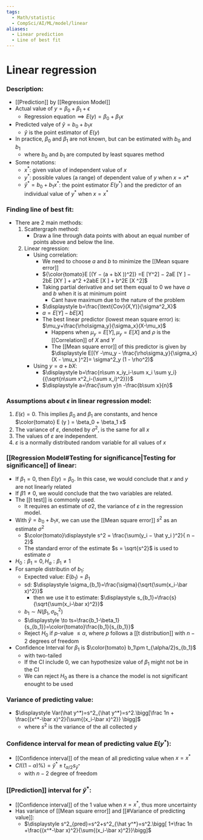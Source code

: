 ```yaml
---
tags:
  - Math/statistic
  - CompSci/AI/ML/model/linear
aliases:
  - Linear prediction
  - Line of best fit
---
```

# Linear regression
### Description:
- [[Prediction]] by [[Regression Model]]
- Actual value of $y=\beta_0 +\beta_1 +\epsilon$
	- Regression equation$\implies E(y)=\beta_0+\beta_1 x$
- Predicted valye of $\displaystyle \hat y=b_0 +b_1 x$
	- $\hat y$ is the point estimator of $E(y)$
- In practice, $\beta_0$ and $\beta_1$ are not known, but can be estimated with $b_0$ and $b_1$
	- where $b_0$ and $b_1$ are computed by least squares method
- Some notations:
	- $x^*$: given value of independent value of $x$
	- $y^*$: possible values (a range) of dependent value of $y$ when $x=x*$
	- $\hat y^*=b_0 +b_1x^*$: the point estimator $E(y^*)$ and the predictor of an individual value of $y^*$ when $x=x^*$
### Finding line of best fit:
- There are 2 main methods:
	1. Scattergraph method:
		- Draw a line through data points with about an equal number of points above and below the line. 
	2. Linear regression:
		- Using correlation:
			- We need to choose $a$ and $b$ to minimize the [[Mean square error]]
			- ${\color{tomato}E [(Y − (a + bX ))^2]} =E [Y^2] − 2aE [Y ] − 2bE [XY ] + a^2 +2abE [X ] + b^2E [X ^2]$
			- Taking partial derivative and set them equal to 0 we have $a$ and $b$ when it is at minimum point
				- Cant have maximum due to the nature of the problem
			- $\displaystyle b=\frac{\text{Cov}(X,Y)}{\sigma^2_X}$
			- $a=E[Y]-bE[X]$
			- The best linear predictor (lowest mean square error) is: $\mu_y+\frac{\rho\sigma_y}{\sigma_x}(X-\mu_x)$
				- Happens when $\mu_y=E[Y],\mu_y=E[X]$ and $\rho$ is the [[Correlation]] of $X$ and $Y$
				- The [[Mean square error]] of this predictor is given by $\displaystyle E[(Y -\mu_y - \frac{\rho\sigma_y}{\sigma_x}(X - \mu_x )^2]= \sigma^2_y (1 - \rho^2)$
		- Using $y=a+bX$:
			- $\displaystyle b=\frac{n\sum x_iy_i-\sum x_i \sum y_i}{{\sqrt{n\sum x^2_i-(\sum x_i)^2}}}$ 
			- $\displaystyle a=\frac{\sum y}n -\frac{b\sum x}{n}$
### Assumptions about $\epsilon$ in linear regression model:
1. $E (\epsilon) = 0$. This implies $\beta_0$ and $\beta_1$ are constants, and hence $\color{tomato} E (y ) = \beta_0 + \beta_1 x$ 
2. The variance of $ε$, denoted by $σ^2$, is the same for all $x$
3. The values of $ε$ are independent.  
4. $ε$ is a normally distributed random variable for all values of $x$ 
### [[Regression Model#Testing for significance|Testing for significance]] of linear:
- If $β_1 = 0$, then $E(y ) = β_0$. In this case, we would conclude that $x$ and $y$ are not linearly related
- If $β1 \not = 0$, we would conclude that the two variables are related. 
- The [[t test]] is commonly used. 
	- It requires an estimate of $σ2$, the variance of $ε$ in the regression model.  
- With $\hat y = b_0 + b_1x$, we can use the [[Mean square error]] $s^2$ as an estimate $σ^2$
	- $\color{tomato}\displaystyle s^2 =  \frac{\sum(y_i − \hat y_i )^2}{ n − 2}$
	- The standard error of the estimate $s = \sqrt{s^2}$ is used to estimate $σ$
- $H_0: \beta _1 =0, H_a:\beta _1\not =1$
- For sample distributin of $b_1$:
	- Expected value: $E(b_1)=\beta_1$
	- sd: $\displaystyle \sigma_{b_1}=\frac{\sigma}{\sqrt{\sum(x_i-\bar x)^2}}$
		- then we use it to estimate: $\displaystyle s_{b_1}=\frac{s}{\sqrt{\sum(x_i-\bar x)^2}}$ 
	- $b_1\sim N(\beta_1,\sigma^2_{b_1})$ 
	- $\displaystyle \to ts=\frac{b_1-\beta_1}{s_{b_1}}=\color{tomato}\frac{b_1}{s_{b_1}}$ 
	- Reject $H_0$ if $p$-value $\le \alpha$, where $p$ follows a [[t distribution]] with $n-2$ degrees of freedom
- Confidence Interval for $\beta_1$ is $\color{tomato} b_1\pm t_{\alpha/2}s_{b_1}$
	- with two-tailed
	- If the CI include 0, we can hypothesize value of $\beta_1$ might not be in the CI
	- We can reject $H_0$ as there is a chance the model is not significant enought to be used
### Variance of predicting value:
- $\displaystyle Var(\hat y^*)=s^2_{\hat y^*}=s^2.\bigg[\frac 1n + \frac{(x^*-\bar x)^2}{\sum{(x_i-\bar x)^2}} \bigg]$ 
	- where $s^2$ is the variance of the all collected $y$
### Confidence interval for mean of predicting value $E(y^*)$:
- [[Confidence interval]] of the mean of all predicting value when $x=x^*$
- $\displaystyle CI((1-\alpha)\%)=\hat y^*\pm t_{\alpha/2} s_{\hat y^*}$
	- with $n-2$ degree of freedom
### [[Prediction]] interval for $\hat y^*$:
- [[Confidence interval]] of the 1 value when $x=x^*$, thus more uncertainty
- Has variance of [[Mean square error]] and [[#Variance of predicting value]]:
	- $\displaystyle s^2_{pred}=s^2+s^2_{\hat y^*}=s^2.\bigg[ 1+\frac 1n +\frac{(x^*-\bar x)^2}{\sum{(x_i-\bar x)^2}}\bigg]$ 